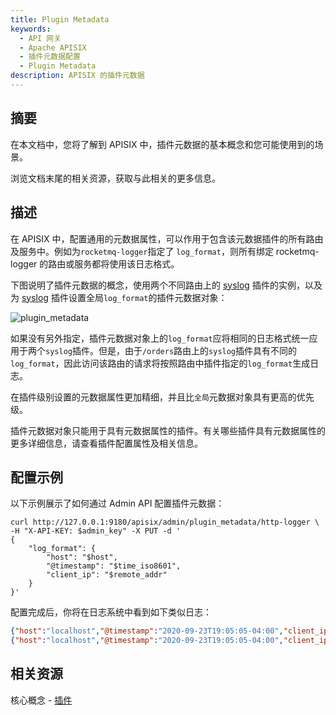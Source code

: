 ```yaml
---
title: Plugin Metadata
keywords:
  - API 网关
  - Apache APISIX
  - 插件元数据配置
  - Plugin Metadata
description: APISIX 的插件元数据
---
```


<!--
#
# Licensed to the Apache Software Foundation (ASF) under one or more
# contributor license agreements.  See the NOTICE file distributed with
# this work for additional information regarding copyright ownership.
# The ASF licenses this file to You under the Apache License, Version 2.0
# (the "License"); you may not use this file except in compliance with
# the License.  You may obtain a copy of the License at
#
#     http://www.apache.org/licenses/LICENSE-2.0
#
# Unless required by applicable law or agreed to in writing, software
# distributed under the License is distributed on an "AS IS" BASIS,
# WITHOUT WARRANTIES OR CONDITIONS OF ANY KIND, either express or implied.
# See the License for the specific language governing permissions and
# limitations under the License.
#
-->

## 摘要

在本文档中，您将了解到 APISIX 中，插件元数据的基本概念和您可能使用到的场景。

浏览文档末尾的相关资源，获取与此相关的更多信息。

## 描述

在 APISIX 中，配置通用的元数据属性，可以作用于包含该元数据插件的所有路由及服务中。例如为`rocketmq-logger`指定了 `log_format`，则所有绑定 rocketmq-logger 的路由或服务都将使用该日志格式。

下图说明了插件元数据的概念，使用两个不同路由上的 [syslog](https://apisix.apache.org/zh/docs/apisix/plugins/syslog/)  插件的实例，以及为 [syslog](https://apisix.apache.org/zh/docs/apisix/plugins/syslog/)  插件设置全局`log_format`的插件元数据对象：

![plugin_metadata](https://static.apiseven.com/uploads/2023/04/17/Z0OFRQhV_plugin%20metadata.svg)

如果没有另外指定，插件元数据对象上的`log_format`应将相同的日志格式统一应用于两个`syslog`插件。但是，由于`/orders`路由上的`syslog`插件具有不同的`log_format`，因此访问该路由的请求将按照路由中插件指定的`log_format`生成日志。

在插件级别设置的元数据属性更加精细，并且比`全局`元数据对象具有更高的优先级。

插件元数据对象只能用于具有元数据属性的插件。有关哪些插件具有元数据属性的更多详细信息，请查看插件配置属性及相关信息。

## 配置示例

以下示例展示了如何通过 Admin API 配置插件元数据：

```shell
curl http://127.0.0.1:9180/apisix/admin/plugin_metadata/http-logger \
-H "X-API-KEY: $admin_key" -X PUT -d '
{
    "log_format": {
        "host": "$host",
        "@timestamp": "$time_iso8601",
        "client_ip": "$remote_addr"
    }
}'
```

配置完成后，你将在日志系统中看到如下类似日志：

```json
{"host":"localhost","@timestamp":"2020-09-23T19:05:05-04:00","client_ip":"127.0.0.1","route_id":"1"}
{"host":"localhost","@timestamp":"2020-09-23T19:05:05-04:00","client_ip":"127.0.0.1","route_id":"1"}
```

## 相关资源

核心概念 - [插件](https://apisix.apache.org/docs/apisix/terminology/plugin/)
